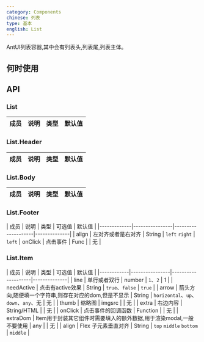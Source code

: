 ```yaml
---
category: Components
chinese: 列表
type: 基本
english: List
---
```




AntUI列表容器,其中会有列表头,列表尾,列表主体。

## 何时使用

## API

### List

| 成员        | 说明           | 类型               | 默认值       |
|-------------|----------------|--------------------|--------------|

### List.Header
| 成员        | 说明           | 类型               | 默认值       |
|-------------|----------------|------------------|--------------|

### List.Body
| 成员        | 说明           | 类型               | 默认值       |
|-------------|----------------|--------------------|--------------|

### List.Footer

| 成员        | 说明           | 类型        |   可选值       | 默认值       |
|-------------|----------------|--------------------|--------------|
| align      | 左对齐或者是右对齐   | String | `left` `right` | `left`
| onClick      | 点击事件   | Func |  | 无  |

### List.Item

| 成员        | 说明           | 类型        |  可选值     | 默认值       |
|------------|----------------|--------------------|--------------|
| line       | 单行或者双行        | number | `1`、`2` | 1  |
| needActive  | 点击有active效果  | String |   `true`、`false` | `true` |
| arrow      | 箭头方向,随便填一个字符串,则存在对应的dom,但是不显示        | String | `horizontal`、`up`、`down`、`any`、无 |   无  |
| thumb       | 缩略图  | imgsrc |  | 无  |
| extra      | 右边内容        | String/HTML | |  无  |
| onClick    | 点击事件的回调函数 | Function |  | 无  |
| extraDom    | Item用于封装其它组件时需要填入的额外数据,用于渲染modal,一般不要使用 | any | |  无  |
| align    |    Flex 子元素垂直对齐     | String    | `top` `middle` `bottom` | `middle` |
